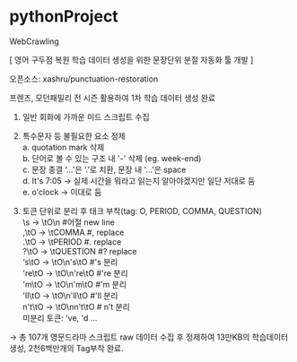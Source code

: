 # pythonProject
WebCrawling

[ 영어 구두점 복원 학습 데이터 생성을 위한 문장단위 분절 자동화 툴 개발 ]

오픈소스: xashru/punctuation-restoration 

프렌즈, 모던패밀리 전 시즌 활용하여 1차 학습 데이터 생성 완료


1. 일반 회화에 가까운 미드 스크립트 수집  

2. 특수문자 등 불필요한 요소 정제  
  a. quotation mark 삭제  
  b. 단어로 볼 수 있는 구조 내 '-' 삭제 (eg. week-end)  
  c. 문장 종결 ‘…'은 ‘.’로 치환, 문장 내 '…’은 space  
  d. It's 7:05 → 실제 시간을 뭐라고 읽는지 알아야겠지만 일단 저대로 둠  
  e. o'clock → 이대로 둠  
  
3. 토큰 단위로 분리 후 태크 부착(tag: O, PERIOD, COMMA, QUESTION)  
  \s -> \tO\n #어절 new line  
  \,\tO -> \tCOMMA #, replace  
  \.\tO -> \tPERIOD #. replace  
  \?\tO -> \tQUESTION #? replace  
  ‘s\tO -> \tO\n's\tO #'s 분리  
  're\tO -> \tO\n're\tO #'re 분리  
  'm\tO -> \tO\n'm\tO #'m 분리  
  'll\tO -> \tO\n'll\tO #'ll 분리  
  n't\tO -> \tO\nn't\tO # n’t 분리  
  미분리 토큰: 've, 'd …  
  
→ 총 107개 영문드라마 스크립트 raw 데이터 수집 후 정제하여 13만KB의 학습데이터 생성, 2천6백만개의 Tag부착 완료.

